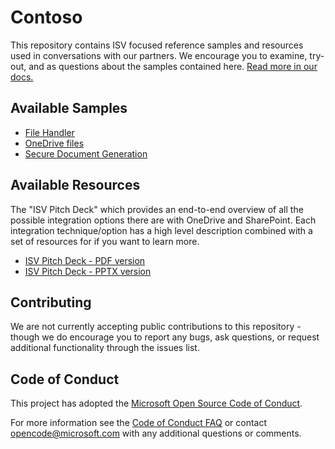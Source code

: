 # Contoso

This repository contains ISV focused reference samples and resources used in conversations with our partners. We encourage you to examine, try-out, and as questions about the samples contained here. [Read more in our docs.](https://pnp.github.io/contoso/)

## Available Samples

- [File Handler](./filehandler/README.md) 
- [OneDrive files](./onedrivefiles/README.md)
- [Secure Document Generation](https://pnp.github.io/contoso/list-view-invoke/)

## Available Resources

The "ISV Pitch Deck" which provides an end-to-end overview of all the possible integration options there are with OneDrive and SharePoint. Each integration technique/option has a high level description combined with a set of resources for if you want to learn more.

- [ISV Pitch Deck - PDF version](https://aka.ms/isvpitchpdf)
- [ISV Pitch Deck - PPTX version](https://aka.ms/isvpitch)

## Contributing

We are not currently accepting public contributions to this repository - though we do encourage you to report any bugs, ask questions, or request additional functionality through the issues list.

## Code of Conduct

This project has adopted the [Microsoft Open Source Code of Conduct](https://opensource.microsoft.com/codeofconduct/).

For more information see the [Code of Conduct FAQ](https://opensource.microsoft.com/codeofconduct/faq/) or contact [opencode@microsoft.com](mailto:opencode@microsoft.com) with any additional questions or comments.
